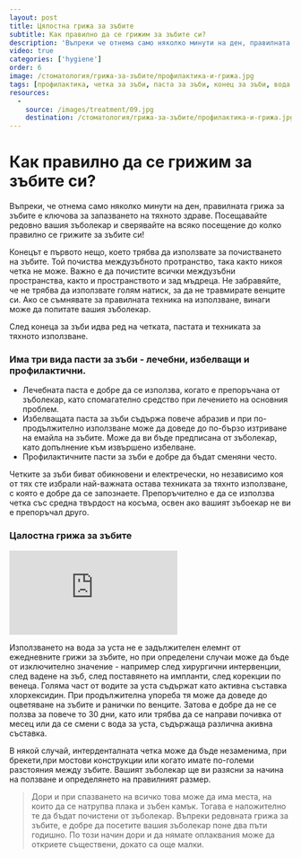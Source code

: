 ```yaml
---
layout: post
title: Цялостна грижа за зъбите
subtitle: Как правилно да се грижим за зъбите си?
description: 'Въпреки че отнема само няколко минути на ден, правилната грижа за зъбите е ключова за запазването на тяхното здраве. Посещавайте редовно вашия зъболекар и сверявайте на всяко посещение до колко правилно се грижите за зъбите си!'
video: true
categories: ['hygiene']
order: 6
image: /стоматология/грижа-за-зъбите/профилактика-и-грижа.jpg
tags: [профилактика, четка за зъби, паста за зъби, конец за зъби, вода за уста]
resources:
  -
    source: /images/treatment/09.jpg
    destination: /стоматология/грижа-за-зъбите/профилактика-и-грижа.jpg
---
```

# Как правилно да се грижим за зъбите си?

Въпреки, че отнема само няколко минути на ден, правилната грижа за зъбите е ключова за запазването на тяхното здраве. Посещавайте редовно вашия зъболекар и сверявайте на всяко посещение до колко правилно се грижите за зъбите си!

Конецът е първото нещо, което трябва да използвате за почистването на зъбите. Той почиства междузъбното протранство, така както никоя четка не може. Важно е да почистите всички мeждузъбни пространства, както и пространството и зад мъдреца. Не забравяйте, че не трябва да използвате голям натиск, за да не травмирате венците си. Ако се съмнявате за правилната техника на използване, винаги може да попитате вашия зъболекар. 

След конеца за зъби идва ред на четката, пастата и техниката за тяхното използване.

### Има три вида пасти за зъби - лечебни, избелващи и профилактични.
- Лечебната паста е добре да се използва, когато е препоръчана от зъболекар, като спомагателно средство при лечението на основния проблем. 
- Избелващата паста за зъби съдържа повече абразив и при по-продължително използване може да доведе до по-бързо изтриване на емайла на зъбите. Може да ви бъде предписана от зъболекар, като допълнение към извършено избелване.
- Профилактичните пасти за зъби е добре да бъдат сменяни често.

Четките за зъби биват обикновени и електречески, но независимо коя от тях сте избрали най-важната остава техниката за тяхнто използване, с която е добре да се запознаете. Препоръчително е да се използва четка със средна твърдост на косъма, освен ако вашият зъбоекар не ви е препоръчал друго.

### Цалостна грижа за зъбите

<iframe class="video" src="http://www.youtube.com/embed/vQkyXgdQAeU?rel=0" frameborder="0" allowfullscreen></iframe>

Използването на вода за уста не е задължителен елемнт от ежедневните грижи за зъбите, но при определени случаи може да бъде от изключително значение - например след хирургични интервенции, след вадене на зъб, след поставянето на импланти, след корекции по венеца. Голяма част от водите за уста съдържат като активна съставка хлорхексидин. При продължителна упореба тя може да доведе до оцветяване на зъбите и ранички по венците. Затова е добре да не се ползва за повече то 30 дни, като или трябва да се направи почивка от месец или да се смени с вода за уста, съдържаща различна акивна съставка.

В някой случай, интерденталната четка може да бъде незаменима, при брекети,при мостови конструкции или когато имате по-големи разстояния между зъбите. Вашият зъболекар ще ви разясни за начина на ползване и определянето на правилният размер.

> Дори и при спазването на всичко това може да има места, на които да се натрупва плака и зъбен камък. Тогава е наложително те да бъдат почистени от зъболекар. Въпреки редовната грижа за зъбите, е добре да посетите вашия зъболекар поне два пъти годишно. По този начин дори и да нямате оплаквания може да откриете съществени, докато са още малки.
